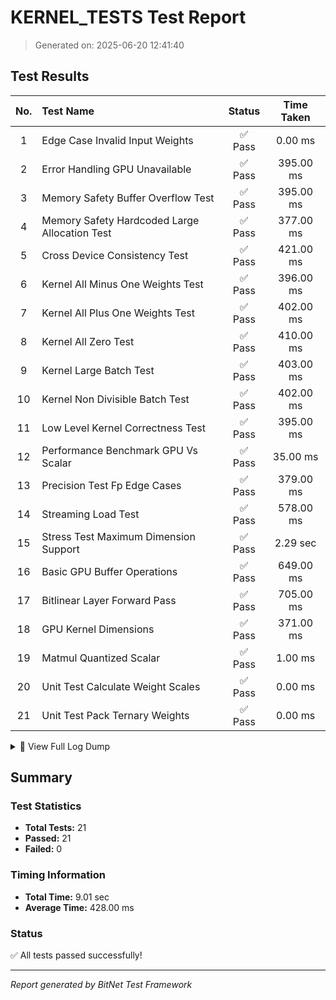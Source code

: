 # KERNEL_TESTS Test Report

> Generated on: 2025-06-20 12:41:40

## Test Results

| No. | Test Name | Status | Time Taken |
|:---:|:----------|:------:|:----------:|
|  1 | Edge Case Invalid Input Weights                    | ✅ Pass |    0.00 ms |
|  2 | Error Handling GPU Unavailable                     | ✅ Pass |  395.00 ms |
|  3 | Memory Safety Buffer Overflow Test                 | ✅ Pass |  395.00 ms |
|  4 | Memory Safety Hardcoded Large Allocation Test      | ✅ Pass |  377.00 ms |
|  5 | Cross Device Consistency Test                      | ✅ Pass |  421.00 ms |
|  6 | Kernel All Minus One Weights Test                  | ✅ Pass |  396.00 ms |
|  7 | Kernel All Plus One Weights Test                   | ✅ Pass |  402.00 ms |
|  8 | Kernel All Zero Test                               | ✅ Pass |  410.00 ms |
|  9 | Kernel Large Batch Test                            | ✅ Pass |  403.00 ms |
| 10 | Kernel Non Divisible Batch Test                    | ✅ Pass |  402.00 ms |
| 11 | Low Level Kernel Correctness Test                  | ✅ Pass |  395.00 ms |
| 12 | Performance Benchmark GPU Vs Scalar                | ✅ Pass |   35.00 ms |
| 13 | Precision Test Fp Edge Cases                       | ✅ Pass |  379.00 ms |
| 14 | Streaming Load Test                                | ✅ Pass |  578.00 ms |
| 15 | Stress Test Maximum Dimension Support              | ✅ Pass |   2.29 sec |
| 16 | Basic GPU Buffer Operations                        | ✅ Pass |  649.00 ms |
| 17 | Bitlinear Layer Forward Pass                       | ✅ Pass |  705.00 ms |
| 18 | GPU Kernel Dimensions                              | ✅ Pass |  371.00 ms |
| 19 | Matmul Quantized Scalar                            | ✅ Pass |    1.00 ms |
| 20 | Unit Test Calculate Weight Scales                  | ✅ Pass |    0.00 ms |
| 21 | Unit Test Pack Ternary Weights                     | ✅ Pass |    0.00 ms |

<details>
<summary>📝 View Full Log Dump</summary>

```
[2025-06-20, 12:41:29.178] -> Running unit_test_pack_ternary_weights...
[2025-06-20, 12:41:29.178] -> Packed value check: Expected=0b00011000011000011000011000011000, Got=0b00011000011000011000011000011000
[2025-06-20, 12:41:29.178] -> unit_test_pack_ternary_weights passed.
[2025-06-20, 12:41:29.178] -> Running unit_test_calculate_weight_scales...
[2025-06-20, 12:41:29.179] -> Scales check: Expected=[1.0, 1.0, 1.0], Got=[1.0, 1.0, 1.0]
[2025-06-20, 12:41:29.179] -> unit_test_calculate_weight_scales passed.
[2025-06-20, 12:41:29.179] -> Starting test_matmul_quantized_scalar...
[2025-06-20, 12:41:29.180] -> Output values: [8.0, 4.0]
[2025-06-20, 12:41:29.181] -> Testing basic GPU operations...
[2025-06-20, 12:41:29.827] -> Test data: [1.0, 2.0, 3.0, 4.0]
[2025-06-20, 12:41:29.831] -> Read-back data: [1.0, 2.0, 3.0, 4.0]
[2025-06-20, 12:41:29.831] -> Basic GPU operations test passed!
[2025-06-20, 12:41:30.239] -> Running low_level_kernel_correctness_test...
[2025-06-20, 12:41:30.239] -> Running correctness logic with dims: batch=4, in=16, out=8
[2025-06-20, 12:41:30.259] -> Correctness test comparison: GPU[..4]=[2.855981, 1.343083, -0.007718868, -2.215315], Scalar[..4]=[2.855981, 1.343083, -0.007718868, -2.215315]
[2025-06-20, 12:41:30.260] -> low_level_kernel_correctness_test passed.
[2025-06-20, 12:41:30.291] -> Running test_gpu_kernel_dimensions...
[2025-06-20, 12:41:30.291] -> Test dims: batch=1, in=16, out=2
[2025-06-20, 12:41:30.662] -> GPU dimension test comparison: Expected[..2]=[8.0, 4.0], Got[..2]=[8.0, 4.0]
[2025-06-20, 12:41:30.662] -> test_gpu_kernel_dimensions passed.
[2025-06-20, 12:41:30.694] -> Running kernel_large_batch_test...
[2025-06-20, 12:41:30.694] -> Test dims: batch=64, in=32, out=16
[2025-06-20, 12:41:31.096] -> Large batch test comparison: Expected[..4]=[0.28729436, -0.7910434, -2.0858357, 1.4482784], Got[..4]=[0.28729436, -0.7910434, -2.0858357, 1.4482784]
[2025-06-20, 12:41:31.097] -> kernel_large_batch_test passed.
[2025-06-20, 12:41:31.101] -> Running kernel_all_zero_test...
[2025-06-20, 12:41:31.101] -> Test dims: batch=32, in=32, out=16
[2025-06-20, 12:41:31.512] -> All-zero test comparison: All outputs should be zero. Got[..4]=[1.601707, 1.601707, 1.601707, 1.601707]
[2025-06-20, 12:41:31.512] -> kernel_all_zero_test passed.
[2025-06-20, 12:41:31.516] -> Running kernel_all_plus_one_weights_test...
[2025-06-20, 12:41:31.517] -> Test dims: batch=32, in=32, out=16
[2025-06-20, 12:41:31.919] -> All-plus-one test comparison: Expected[..4]=[2.4678514, 2.4678514, 2.4678514, 2.4678514], Got[..4]=[2.4678514, 2.4678514, 2.4678514, 2.4678514]
[2025-06-20, 12:41:31.919] -> kernel_all_plus_one_weights_test passed.
[2025-06-20, 12:41:31.923] -> Running kernel_all_minus_one_weights_test...
[2025-06-20, 12:41:31.923] -> Test dims: batch=32, in=32, out=16
[2025-06-20, 12:41:32.318] -> All-minus-one test comparison: Expected[..4]=[0.0, 0.0, 0.0, 0.0], Got[..4]=[0.0, 0.0, 0.0, 0.0]
[2025-06-20, 12:41:32.319] -> kernel_all_minus_one_weights_test passed.
[2025-06-20, 12:41:32.323] -> Running kernel_non_divisible_batch_test...
[2025-06-20, 12:41:32.323] -> Test dims: batch=33, in=32, out=16
[2025-06-20, 12:41:32.726] -> Non-divisible batch test comparison: Expected[..4]=[2.9334989, 1.486411, 0.71174705, 0.12976603], Got[..4]=[2.9334989, 1.486411, 0.71174705, 0.12976603]
[2025-06-20, 12:41:32.726] -> kernel_non_divisible_batch_test passed.
[2025-06-20, 12:41:32.730] -> Running test_bitlinear_layer_forward_pass...
[2025-06-20, 12:41:33.435] -> BitLinear forward pass output length: 32768
[2025-06-20, 12:41:33.435] -> test_bitlinear_layer_forward_pass passed.
[2025-06-20, 12:41:33.841] -> Timestamp query enabled with period: 1 ns/tick
[2025-06-20, 12:41:33.889] -> Performance Benchmark (100 iterations, 64 batch, 32 in, 16 out):
  GPU (Wall Time):    Avg: 351.917µs  | Total: 35.192ms  
  GPU (Kernel Time):  Avg: 21.340µs   | Total: 2.134ms   
  Scalar (CPU Time):  Avg: 118.371µs  | Total: 11.837ms  
Speedup (Wall vs Scalar):   0.34x
Speedup (Kernel vs Scalar): 5.55x
[2025-06-20, 12:41:34.567] -> Found 5 adapters. Running consistency test.
[2025-06-20, 12:41:34.567] -> Testing on device: "NVIDIA GeForce RTX 2070 SUPER" (Vulkan)
[2025-06-20, 12:41:34.621] -> Running correctness logic with dims: batch=4, in=16, out=8
[2025-06-20, 12:41:34.638] -> Correctness test comparison: GPU[..4]=[2.855981, 1.343083, -0.007718868, -2.215315], Scalar[..4]=[2.855981, 1.343083, -0.007718868, -2.215315]
[2025-06-20, 12:41:34.665] -> Testing on device: "NVIDIA GeForce RTX 2070 SUPER" (Dx12)
[2025-06-20, 12:41:34.665] -> WARNING: Skipping test on "NVIDIA GeForce RTX 2070 SUPER" (Dx12) due to a known WGSL compiler bug on the Dx12 backend. See source code for details.
[2025-06-20, 12:41:34.699] -> Testing on device: "Microsoft Basic Render Driver" (Dx12)
[2025-06-20, 12:41:34.699] -> WARNING: Skipping test on "Microsoft Basic Render Driver" (Dx12) due to a known WGSL compiler bug on the Dx12 backend. See source code for details.
[2025-06-20, 12:41:34.701] -> Testing on device: "NVIDIA GeForce RTX 2070 SUPER" (Dx12)
[2025-06-20, 12:41:34.701] -> WARNING: Skipping test on "NVIDIA GeForce RTX 2070 SUPER" (Dx12) due to a known WGSL compiler bug on the Dx12 backend. See source code for details.
[2025-06-20, 12:41:34.735] -> Testing on device: "NVIDIA GeForce RTX 2070 SUPER/PCIe/SSE2" (Gl)
[2025-06-20, 12:41:34.736] -> Running correctness logic with dims: batch=4, in=16, out=8
[2025-06-20, 12:41:34.753] -> Correctness test comparison: GPU[..4]=[2.855981, 1.343083, -0.007718868, -2.215315], Scalar[..4]=[2.855981, 1.343083, -0.007718868, -2.215315]
[2025-06-20, 12:41:34.754] -> Kernel correctness passed on all available devices.
[2025-06-20, 12:41:35.339] -> Streaming Load Test (10 streams): Avg Latency: 13.639ms
[2025-06-20, 12:41:34.283] -> Original Activations for FP Edge Case Test: [1.0, -1.0, 0.0, 127.0, -127.0, 1e-6, 1000000.0, -1000000.0, 3.4028235e38, -3.4028235e38, 1.1920929e-7, NaN, inf, -inf, -10.0, 0.1]
[2025-06-20, 12:41:34.283] -> Quantized Activations from FP Edge Case Test: [0, 0, 0, 0, 0, 0, 0, 0, 127, -127, 0, 0, 127, -127, 0, 0]
[2025-06-20, 12:41:34.283] -> Activation Scale from FP Edge Case Test: 2679388700000000000000000000000000000
[2025-06-20, 12:41:34.299] -> Precision test with FP edge cases (NaN, Infinity) passed.
[2025-06-20, 12:41:35.767] -> Running edge_case_invalid_input_weights...
[2025-06-20, 12:41:35.767] -> Successfully caught invalid weight value (2) as a Result::Err.
[2025-06-20, 12:41:35.767] -> Successfully caught invalid weight value (-2) as a Result::Err.
[2025-06-20, 12:41:35.767] -> Running memory_safety_buffer_overflow_test...
[2025-06-20, 12:41:36.133] -> Memory safety test: Device max_buffer_size = 268435456. Calculated oversized batch size = 4194305.
[2025-06-20, 12:41:36.133] -> Successfully caught expected error: Requested buffer size (268435520 bytes) exceeds device limits.
[2025-06-20, 12:41:35.371] -> Running error_handling_gpu_unavailable...
[2025-06-20, 12:41:35.736] -> WGPU context creation succeeded unexpectedly with impossible limits.
[2025-06-20, 12:41:35.737] -> Requested limits: Limits { max_texture_dimension_1d: 8192, max_texture_dimension_2d: 8192, max_texture_dimension_3d: 2048, max_texture_array_layers: 256, max_bind_groups: 4, max_bindings_per_bind_group: 1000, max_dynamic_uniform_buffers_per_pipeline_layout: 8, max_dynamic_storage_buffers_per_pipeline_layout: 4, max_sampled_textures_per_shader_stage: 16, max_samplers_per_shader_stage: 16, max_storage_buffers_per_shader_stage: 8, max_storage_textures_per_shader_stage: 4, max_uniform_buffers_per_shader_stage: 12, max_uniform_buffer_binding_size: 65536, max_storage_buffer_binding_size: 134217728, max_vertex_buffers: 8, max_buffer_size: 1, max_vertex_attributes: 16, max_vertex_buffer_array_stride: 2048, min_uniform_buffer_offset_alignment: 256, min_storage_buffer_offset_alignment: 256, max_inter_stage_shader_components: 60, max_color_attachments: 8, max_color_attachment_bytes_per_sample: 32, max_compute_workgroup_storage_size: 16384, max_compute_invocations_per_workgroup: 256, max_compute_workgroup_size_x: 256, max_compute_workgroup_size_y: 256, max_compute_workgroup_size_z: 64, max_compute_workgroups_per_dimension: 65535, min_subgroup_size: 0, max_subgroup_size: 0, max_push_constant_size: 0, max_non_sampler_bindings: 1000000 }
[2025-06-20, 12:41:35.737] -> Actual device limits returned: Limits { max_texture_dimension_1d: 8192, max_texture_dimension_2d: 8192, max_texture_dimension_3d: 2048, max_texture_array_layers: 256, max_bind_groups: 4, max_bindings_per_bind_group: 1000, max_dynamic_uniform_buffers_per_pipeline_layout: 8, max_dynamic_storage_buffers_per_pipeline_layout: 4, max_sampled_textures_per_shader_stage: 16, max_samplers_per_shader_stage: 16, max_storage_buffers_per_shader_stage: 8, max_storage_textures_per_shader_stage: 4, max_uniform_buffers_per_shader_stage: 12, max_uniform_buffer_binding_size: 65536, max_storage_buffer_binding_size: 134217728, max_vertex_buffers: 8, max_buffer_size: 1, max_vertex_attributes: 16, max_vertex_buffer_array_stride: 2048, min_uniform_buffer_offset_alignment: 256, min_storage_buffer_offset_alignment: 256, max_inter_stage_shader_components: 60, max_color_attachments: 8, max_color_attachment_bytes_per_sample: 32, max_compute_workgroup_storage_size: 16384, max_compute_invocations_per_workgroup: 256, max_compute_workgroup_size_x: 256, max_compute_workgroup_size_y: 256, max_compute_workgroup_size_z: 64, max_compute_workgroups_per_dimension: 65535, min_subgroup_size: 0, max_subgroup_size: 0, max_push_constant_size: 0, max_non_sampler_bindings: 1000000 }
[2025-06-20, 12:41:35.766] -> error_handling_gpu_unavailable passed.
[2025-06-20, 12:41:36.540] -> Running stress_test_maximum_dimension_support...
[2025-06-20, 12:41:36.541] -> Stress Test: Initializing with large dimensions (1024x1024x1024)...
[2025-06-20, 12:41:36.890] -> Stress Test: Generating random data (this may take a moment)...
[2025-06-20, 12:41:37.535] -> Stress Test: Data generation complete. Time: 994.02ms
[2025-06-20, 12:41:37.535] -> Stress Test: Starting scalar pre-computation...
[2025-06-20, 12:41:37.622] -> Stress Test: Scalar pre-computation complete. Time: 86.32ms
[2025-06-20, 12:41:37.622] -> Stress Test: Starting GPU execution...
[2025-06-20, 12:41:37.729] -> Stress Test: GPU execution complete. Time: 106.91ms
[2025-06-20, 12:41:37.730] -> Stress Test: Starting scalar reference execution (this will be slow)...
[2025-06-20, 12:41:38.793] -> Stress Test: Scalar reference execution complete. Time: 1.06s
[2025-06-20, 12:41:38.794] -> Stress Test: Comparing results...
[2025-06-20, 12:41:38.827] -> Stress Test: Comparison complete. Test passed! Total time: 2.29s
[2025-06-20, 12:41:38.859] -> stress_test_maximum_dimension_support passed.
[2025-06-20, 12:41:36.162] -> Running memory_safety_hardcoded_large_allocation_test...
[2025-06-20, 12:41:36.510] -> Memory safety test (10GB): Attempting to allocate 10737418240 bytes.
[2025-06-20, 12:41:36.511] -> Successfully caught expected error for 10GB allocation: Requested buffer size (10737418240 bytes) exceeds device limits.
[2025-06-20, 12:41:29.177] -> STARTING KERNEL TEST SUITE
```

</details>


## Summary

### Test Statistics

- **Total Tests:** 21
- **Passed:** 21
- **Failed:** 0

### Timing Information

- **Total Time:** 9.01 sec
- **Average Time:** 428.00 ms

### Status

✅ All tests passed successfully!

---

_Report generated by BitNet Test Framework_
